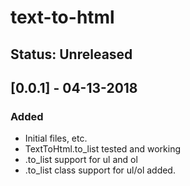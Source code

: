 # text-to-html

## Status: Unreleased

## [0.0.1] - 04-13-2018

### Added
- Initial files, etc.
- TextToHtml.to_list tested and working
- .to_list support for ul and ol
- .to_list class support for ul/ol added.